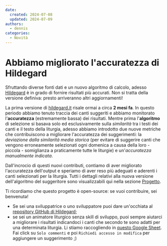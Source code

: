 ```yaml
---
date:
  created: 2024-07-08
  updated: 2024-07-09
authors:
  - dennis
categories:
  - Novità
---
```


# Abbiamo migliorato l'accuratezza di Hildegard

Sfruttando diverse fonti dati e un nuovo algoritmo di calcolo, adesso [Hildegard](../../index.md) è in grado di fornire risultati più accurati. Non si tratta della versione definiva: presto arriveranno altri aggiornamenti!
<!-- more -->

La prima versione di [hildegard.it](https://hildegard.it) risale ormai a circa **2 mesi fa**. In questo periodo abbiamo tenuto traccia dei canti suggeriti e abbiamo monitorato l'**accuratezza** (estremamente bassa) dei risultati. Mentre prima l'**algoritmo** di selezione si basava solo ed esclusivamente sulla *similarità* tra i testi dei canti e il testo della liturgia, adesso abbiamo introdotto due nuove metriche che contribuiscono a migliorare l'accuratezza dei suggerimenti: la *deviazione dalla similarità media storica* (per evitare di suggerire canti che vengono erroneamente selezionati ogni domenica a causa della loro - piccola - somiglianza a praticamente tutte le liturgie) e un'*accuratezza manualmente indicata*.

Dall'incrocio di questi nuovi contributi, contiamo di aver migliorato l'accuratezza dell'output e speriamo di aver reso più adeguati e aderenti i canti selezionati per la liturgia. Tutti i dettagli relativi alla nuova versione dell'algoritmo del suggeritore sono visualizzabili qui nella sezione [Progetto](https://hildegard.it/progetto/#come-funziona).

Ti ricordiamo che questo progetto è open-source: se vuoi contribuire, sei benvenutə!

- Se sei una sviluppatrice o uno sviluppatore puoi dare un'occhiata al [repository GitHub di Hildegard](https://github.com/dennisangemi/hildegard);
- se sei un animatore liturgico senza skill di sviluppo, puoi sempre aiutarci a migliorare i risultati indicandoci i canti che secondo te sono adatti per una determinata liturgia. Li stiamo raccogliendo in [questo Google Sheet](https://docs.google.com/spreadsheets/d/1cS9Bf4iBtzkJqROZ6DxxNxJNj6-YqoGFdtIdiM5tpQs/edit?gid=0#gid=0). Fai click su `Solo commenti` e poi `Richiedi accesso in modifica` per aggiungere un suggerimento ;)